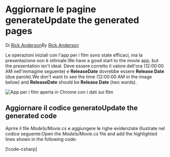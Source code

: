 # <a name="update-the-generated-pages"></a><span data-ttu-id="866d2-101">Aggiornare le pagine generate</span><span class="sxs-lookup"><span data-stu-id="866d2-101">Update the generated pages</span></span>

<span data-ttu-id="866d2-102">Di [Rick Anderson](https://twitter.com/RickAndMSFT)</span><span class="sxs-lookup"><span data-stu-id="866d2-102">By [Rick Anderson](https://twitter.com/RickAndMSFT)</span></span>

<span data-ttu-id="866d2-103">Le operazioni iniziali con l'app per i film sono state efficaci, ma la presentazione non è ottimale.</span><span class="sxs-lookup"><span data-stu-id="866d2-103">We have a good start to the movie app, but the presentation isn't ideal.</span></span> <span data-ttu-id="866d2-104">Deve essere corretto il valore dell'ora (12:00:00 AM nell'immagine seguente) e **ReleaseDate** dovrebbe essere **Release Date** (due parole).</span><span class="sxs-lookup"><span data-stu-id="866d2-104">We don't want to see the time (12:00:00 AM in the image below) and **ReleaseDate** should be **Release Date** (two words).</span></span>

![App per i film aperta in Chrome con i dati sui film](../../tutorials/razor-pages/sql/_static/m55.png)

## <a name="update-the-generated-code"></a><span data-ttu-id="866d2-106">Aggiornare il codice generato</span><span class="sxs-lookup"><span data-stu-id="866d2-106">Update the generated code</span></span>

<span data-ttu-id="866d2-107">Aprire il file *Models/Movie.cs* e aggiungere le righe evidenziate illustrate nel codice seguente:</span><span class="sxs-lookup"><span data-stu-id="866d2-107">Open the *Models/Movie.cs* file and add the highlighted lines shown in the following code:</span></span>

[!code-csharp[](code/Models/Movie.cs?highlight=2,11-12)]
